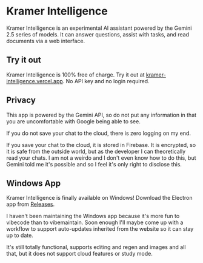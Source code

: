 # Kramer Intelligence

Kramer Intelligence is an experimental AI assistant powered by the Gemini 2.5 series of models. It can answer questions, assist with tasks, and read documents via a web interface.

## Try it out

Kramer Intelligence is 100% free of charge. Try it out at [kramer-intelligence.vercel.app](https://kramerintel.vercel.app). No API key and no login required.

## Privacy

This app is powered by the Gemini API, so do not put any information in that you are uncomfortable with Google being able to see.

If you do not save your chat to the cloud, there is zero logging on my end.

If you save your chat to the cloud, it is stored in Firebase. It is encrypted, so it is safe from the outside world, but as the developer I can theoretically read your chats. I am not a weirdo and I don't even know how to do this, but Gemini told me it's possible and so I feel it's only right to disclose this.

## Windows App

Kramer Intelligence is finally available on Windows! Download the Electron app from [Releases](../../releases).

I haven't been maintaining the Windows app because it's more fun to vibecode than to vibemaintain. Soon enough I'll maybe come up with a workflow to support auto-updates inherited from the website so it can stay up to date.

It's still totally functional, supports editing and regen and images and all that, but it does not support cloud features or study mode.

